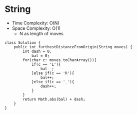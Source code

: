 # String
* Time Complexity: O(N)
* Space Complexity: O(1)
	* N as length of moves
```
class Solution {
    public int furthestDistanceFromOrigin(String moves) {
        int dash = 0,
            bal = 0;
        for(char c: moves.toCharArray()){
            if(c == 'L'){
                bal--;
            }else if(c == 'R'){
                bal++;
            }else if(c == '_'){
                dash++;
            }
        }
        return Math.abs(bal) + dash;
    }
}
```